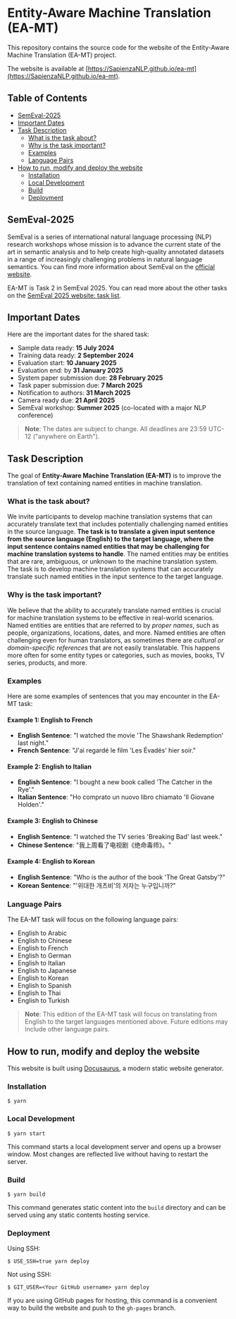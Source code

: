 # Entity-Aware Machine Translation (EA-MT)

This repository contains the source code for the website of the Entity-Aware Machine Translation (EA-MT) project.

The website is available at [https://SapienzaNLP.github.io/ea-mt](https://SapienzaNLP.github.io/ea-mt).

## Table of Contents

- [SemEval-2025](#semeval-2025)
- [Important Dates](#important-dates)
- [Task Description](#task-description)
    - [What is the task about?](#what-is-the-task-about)
    - [Why is the task important?](#why-is-the-task-important)
    - [Examples](#examples)
    - [Language Pairs](#language-pairs)
- [How to run, modify and deploy the website](#how-to-run-modify-and-deploy-the-website)
  - [Installation](#installation)
  - [Local Development](#local-development)
  - [Build](#build)
  - [Deployment](#deployment)

## SemEval-2025

SemEval is a series of international natural language processing (NLP) research workshops whose mission is to advance the current state of the art in semantic analysis and to help create high-quality annotated datasets in a range of increasingly challenging problems in natural language semantics. You can find more information about SemEval on the [official website](https://semeval.github.io/).

EA-MT is Task 2 in SemEval 2025. You can read more about the other tasks on the [SemEval 2025 website: task list](https://semeval.github.io/SemEval2025/tasks.html).

## Important Dates

Here are the important dates for the shared task:
- Sample data ready: **15 July 2024**
- Training data ready: **2 September 2024**
- Evaluation start: **10 January 2025**
- Evaluation end: by **31 January 2025**
- System paper submission due: **28 February 2025**
- Task paper submission due: **7 March 2025**
- Notification to authors: **31 March 2025**
- Camera ready due: **21 April 2025**
- SemEval workshop: **Summer 2025** (co-located with a major NLP conference)

> **Note**: The dates are subject to change. All deadlines are 23:59 UTC-12 ("anywhere on Earth").

## Task Description

The goal of **Entity-Aware Machine Translation (EA-MT)** is to improve the translation of text containing named entities in machine translation.

### What is the task about?
We invite participants to develop machine translation systems that can accurately translate text that includes potentially challenging named entities in the source language. **The task is to translate a given input sentence from the source language (English) to the target language, where the input sentence contains named entities that may be challenging for machine translation systems to handle**. The named entities may be entities that are rare, ambiguous, or unknown to the machine translation system. The task is to develop machine translation systems that can accurately translate such named entities in the input sentence to the target language.

### Why is the task important?
We believe that the ability to accurately translate named entities is crucial for machine translation systems to be effective in real-world scenarios. Named entities are entities that are referred to by *proper names*, such as people, organizations, locations, dates, and more. Named entities are often challenging even for human translators, as sometimes there are *cultural or domain-specific references* that are not easily translatable. This happens more often for some entity types or categories, such as movies, books, TV series, products, and more.

### Examples
Here are some examples of sentences that you may encounter in the EA-MT task:

#### Example 1: English to French
* **English Sentence**: "I watched the movie 'The Shawshank Redemption' last night."
* **French Sentence**: "J'ai regardé le film 'Les Évadés' hier soir."

#### Example 2: English to Italian
* **English Sentence**: "I bought a new book called 'The Catcher in the Rye'."
* **Italian Sentence**: "Ho comprato un nuovo libro chiamato 'Il Giovane Holden'."

#### Example 3: English to Chinese
* **English Sentence**: "I watched the TV series 'Breaking Bad' last week."
* **Chinese Sentence**: "我上周看了电视剧《绝命毒师》。"

#### Example 4: English to Korean
* **English Sentence**: "Who is the author of the book 'The Great Gatsby'?"
* **Korean Sentence**: "'위대한 개츠비'의 저자는 누구입니까?"

### Language Pairs
The EA-MT task will focus on the following language pairs:
* English to Arabic
* English to Chinese
* English to French
* English to German
* English to Italian
* English to Japanese
* English to Korean
* English to Spanish
* English to Thai
* English to Turkish

> **Note**: This edition of the EA-MT task will focus on translating from English to the target languages mentioned above. Future editions may include other language pairs.


## How to run, modify and deploy the website

This website is built using [Docusaurus](https://docusaurus.io/), a modern static website generator.

### Installation

```
$ yarn
```

### Local Development

```
$ yarn start
```

This command starts a local development server and opens up a browser window. Most changes are reflected live without having to restart the server.

### Build

```
$ yarn build
```

This command generates static content into the `build` directory and can be served using any static contents hosting service.

### Deployment

Using SSH:

```
$ USE_SSH=true yarn deploy
```

Not using SSH:

```
$ GIT_USER=<Your GitHub username> yarn deploy
```

If you are using GitHub pages for hosting, this command is a convenient way to build the website and push to the `gh-pages` branch.
